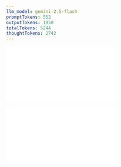 ```yaml
---
llm_model: gemini-2.5-flash
promptTokens: 552
outputTokens: 1950
totalTokens: 5244
thoughtTokens: 2742
---
```


![@](steps/concept.67d5c38c.md)

![@](steps/response.a1a94f22.md)